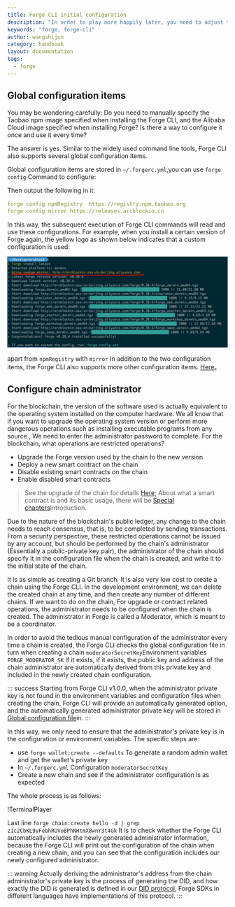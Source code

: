 ```yaml
---
title: Forge CLI initial configuration
description: "In order to play more happily later, you need to adjust the Forge CLI"
keywords: "forge, forge-cli"
author: wangshijun
category: handbook
layout: documentation
tags:
  - forge
---
```


## Global configuration items

You may be wondering carefully: Do you need to manually specify the Taobao npm image specified when installing the Forge CLI, and the Alibaba Cloud image specified when installing Forge? Is there a way to configure it once and use it every time?

The answer is yes. Similar to the widely used command line tools, Forge CLI also supports several global configuration items.

Global configuration items are stored in `~/.forgerc.yml`,you can use `forge config` Command to configure:

Then output the following in it:

```yaml
forge config npmRegistry  https://registry.npm.taobao.org
forge config mirror https://releases.arcblockio.cn
```

In this way, the subsequent execution of Forge CLI commands will read and use these configurations. For example, when you install a certain version of Forge again, the yellow logo as shown below indicates that a custom configuration is used:

![Custom Mirror](./images/custom-mirror.png)

apart from `npmRegistry` with `mirror` In addition to the two configuration items, the Forge CLI also supports more other configuration items. [Here](../../9-customization/global-config)。

## Configure chain administrator

For the blockchain, the version of the software used is actually equivalent to the operating system installed on the computer hardware. We all know that if you want to upgrade the operating system version or perform more dangerous operations such as installing executable programs from any source , We need to enter the administrator password to complete. For the blockchain, what operations are restricted operations?

- Upgrade the Forge version used by the chain to the new version
- Deploy a new smart contract on the chain
- Disable existing smart contracts on the chain
- Enable disabled smart contracts

> See the upgrade of the chain for details [Here](../../2-manage-chain-node/upgrade-chain); About what a smart contract is and its basic usage, there will be [Special chapters](../../6-working-with-contracts)Introduction.

Due to the nature of the blockchain's public ledger, any change to the chain needs to reach consensus, that is, to be completed by sending transactions. From a security perspective, these restricted operations cannot be issued by any account, but should be performed by the chain's administrator (Essentially a public-private key pair), the administrator of the chain should specify it in the configuration file when the chain is created, and write it to the initial state of the chain.

It is as simple as creating a Git branch. It is also very low cost to create a chain using the Forge CLI. In the development environment, we can delete the created chain at any time, and then create any number of different chains. If we want to do on the chain, For upgrade or contract related operations, the administrator needs to be configured when the chain is created. The administrator in Forge is called a Moderator, which is meant to be a coordinator.

In order to avoid the tedious manual configuration of the administrator every time a chain is created, the Forge CLI checks the global configuration file in turn when creating a chain `moderatorSecretKey`Environment variables `FORGE_MODERATOR_SK` If it exists, if it exists, the public key and address of the chain administrator are automatically derived from this private key and included in the newly created chain configuration.

::: success
Starting from Forge CLI v1.0.0, when the administrator private key is not found in the environment variables and configuration files when creating the chain, Forge CLI will provide an automatically generated option, and the automatically generated administrator private key will be stored in [Global configuration file](../../9-customization/global-config)in.
:::

In this way, we only need to ensure that the administrator's private key is in the configuration or environment variables. The specific steps are:

- use `forge wallet:create --defaults` To generate a random admin wallet and get the wallet's private key
- In `~/.forgerc.yml` Configuration `moderatorSecretKey`
- Create a new chain and see if the administrator configuration is as expected

The whole process is as follows:

!TerminalPlayer[](./images/3-config-moderator.yml)

Last line `forge chain:create hello -d | grep z1c2CbKL9vFebhRUVoBPhNHtmX8wnY3t4Gk` It is to check whether the Forge CLI automatically includes the newly generated administrator information, because the Forge CLI will print out the configuration of the chain when creating a new chain, and you can see that the configuration includes our newly configured administrator.

::: warning
Actually deriving the administrator's address from the chain administrator's private key is the process of generating the DID, and how exactly the DID is generated is defined in our [DID protocol](https://github.com/ArcBlock/abt-did-spec), Forge SDKs in different languages have implementations of this protocol.
:::
